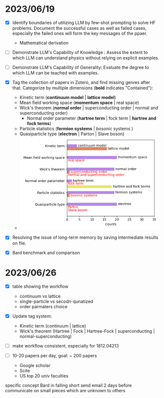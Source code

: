 # 2023/06/19
- [x] Identify boundaries of utilizing LLM by few-shot prompting to solve HF problems. Document the successful cases as well as failed cases, especially the failed ones will form the key messages of the ppaer.
  - Mathematical derivation
- [ ] Demonstrate LLM's Capability of Knowledge : Assess the extent to which LLM can understand physics without relying on explicit examples.
- [ ] Demonstrate LLM's Capability of Generality: Evaluate the degree to which LLM can be teached with examples.
- [x] Tag the collection of papers in Zotero, and find missing genres after that. Categorize by multiple dimensions (**bold** indicates "Contained"):
  - Kinetic term (**continuum model** | **lattice model**)
  - Mean field working space (**momentum space** | real space)
  - Wick's theorem (**normal order** | superconducting order | normal and superconducting order)
    - Normal order parameter  (**hartree term** | fock term | **hartree and fock terms**)
  - Particle statistics (**fermion systems** | bosonic systems )
  - Quasiparticle type (**electron** | Parton | Slave boson)
  - ![Tag statistics](tag_stat.png)
- [x] Resolving the issue of long-term memory by saving intermediate results on file.
- [x] Bard benchmark and comparison


# 2023/06/26
- [x] table showing the workflow
  - continuum vs lattice
  - single-particle vs secodn-qunatized
  - order parmaters choice

- [x] Update tag system:
  - Kinetic term (continuum | lattice)
  - Wick's theorem (Hartree | Fock | Hartree-Fock | superconducting | normal-superconducting)

- [ ] make workflow consistent, especially for 1812.04213
- [ ] 10-20 papers per day, goal: ~ 200 papers
  - Google scholar
  - Scite
  - US top 20 univ faculties

  
specific concept Bard in falling short
send email 2 days before
communicate on small pieces which are unknown to others

